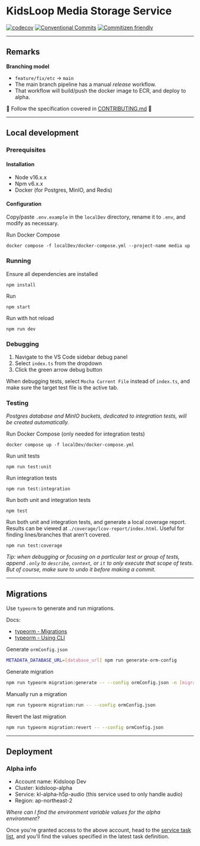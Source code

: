 # KidsLoop Media Storage Service

[![codecov](https://codecov.io/bb/calmisland/kidsloop-audio-service/branch/main/graph/badge.svg?token=6DVLZB3HSY)](https://codecov.io/bb/calmisland/kidsloop-audio-service)
[![Conventional Commits](https://img.shields.io/badge/Conventional%20Commits-1.0.0-yellow.svg)](https://conventionalcommits.org)
[![Commitizen friendly](https://img.shields.io/badge/commitizen-friendly-brightgreen.svg)](http://commitizen.github.io/cz-cli/)

---

## Remarks

**Branching model**

- `feature/fix/etc` -> `main`
- The main branch pipeline has a manual _release_ workflow.
- That workflow will build/push the docker image to ECR, and deploy to alpha.

📢 Follow the specification covered in [CONTRIBUTING.md](docs/CONTRIBUTING.md) 📢

---

## Local development

### Prerequisites

#### Installation

- Node v16.x.x
- Npm v6.x.x
- Docker (for Postgres, MinIO, and Redis)

#### Configuration

Copy/paste `.env.example` in the `localDev` directory, rename it to `.env`, and modify as necessary.

Run Docker Compose

```
docker compose -f localDev/docker-compose.yml --project-name media up
```

### Running

Ensure all dependencies are installed

```
npm install
```

Run

```
npm start
```

Run with hot reload

```
npm run dev
```

### Debugging

1. Navigate to the VS Code sidebar debug panel
2. Select `index.ts` from the dropdown
3. Click the green arrow debug button

When debugging tests, select `Mocha Current File` instead of `index.ts`, and make sure the target test file is the active tab.

### Testing

_Postgres database and MinIO buckets, dedicated to integration tests, will be created automatically._

Run Docker Compose (only needed for integration tests)

```
docker compose up -f localDev/docker-compose.yml
```

Run unit tests

```
npm run test:unit
```

Run integration tests

```
npm run test:integration
```

Run both unit and integration tests

```
npm test
```

Run both unit and integration tests, and generate a local coverage report. Results can be viewed at `./coverage/lcov-report/index.html`. Useful for finding lines/branches that aren't covered.

```
npm run test:coverage
```

_Tip: when debugging or focusing on a particular test or group of tests, append `.only` to `describe`, `context`, or `it` to only execute that scope of tests. But of course, make sure to undo it before making a commit._

---

## Migrations

Use `typeorm` to generate and run migrations.

Docs:

- [typeorm - Migrations](https://github.com/typeorm/typeorm/blob/master/docs/migrations.md)
- [typeorm - Using CLI](https://github.com/typeorm/typeorm/blob/master/docs/using-cli.md)

Generate `ormConfig.json`

```sh
METADATA_DATABASE_URL=[database_url] npm run generate-orm-config
```

Generate migration

```sh
npm run typeorm migration:generate -- --config ormConfig.json -n [migration_name]
```

Manually run a migration

```sh
npm run typeorm migration:run -- --config ormConfig.json
```

Revert the last migration

```sh
npm run typeorm migration:revert -- --config ormConfig.json
```

---

## Deployment

### Alpha info

- Account name: Kidsloop Dev
- Cluster: kidsloop-alpha
- Service: kl-alpha-h5p-audio (this service used to only handle audio)
- Region: ap-northeast-2

_Where can I find the environment variable values for the alpha environment?_

Once you're granted access to the above account, head to the [service task list](https://ap-northeast-2.console.aws.amazon.com/ecs/home?region=ap-northeast-2#/clusters/kidsloop-alpha/services/kl-alpha-h5p-audio/tasks), and you'll find the values specified in the latest task definition.
